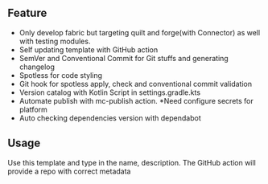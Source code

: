 ## Feature
 - Only develop fabric but targeting quilt and forge(with Connector) as well with testing modules. 
 - Self updating template with GitHub action
 - SemVer and Conventional Commit for Git stuffs and generating changelog
 - Spotless for code styling
 - Git hook for spotless apply, check and conventional commit validation
 - Version catalog with Kotlin Script in settings.gradle.kts
 - Automate publish with mc-publish action. *Need configure secrets for platform
 - Auto checking dependencies version with dependabot

## Usage
Use this template and type in the name, description. The GitHub action will provide a repo with correct metadata
